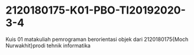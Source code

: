 # 2120180175-K01-PBO-TI20192020-3-4
Kuis 01 matakuliah pemrograman berorientasi objek dari 2120180175{Moch Nurwakhit}prodi tehnik informatika
